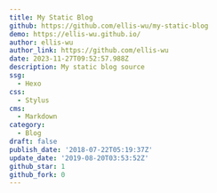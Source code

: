 ```yaml
---
title: My Static Blog
github: https://github.com/ellis-wu/my-static-blog
demo: https://ellis-wu.github.io/
author: ellis-wu
author_link: https://github.com/ellis-wu
date: 2023-11-27T09:52:57.988Z
description: My static blog source
ssg:
  - Hexo
css:
  - Stylus
cms:
  - Markdown
category:
  - Blog
draft: false
publish_date: '2018-07-22T05:19:37Z'
update_date: '2019-08-20T03:53:52Z'
github_star: 1
github_fork: 0
---
```

